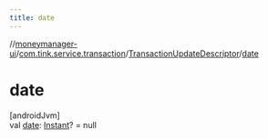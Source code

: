 ```yaml
---
title: date
---
```

//[moneymanager-ui](../../../index.html)/[com.tink.service.transaction](../index.html)/[TransactionUpdateDescriptor](index.html)/[date](date.html)



# date



[androidJvm]\
val [date](date.html): [Instant](https://developer.android.com/reference/kotlin/java/time/Instant.html)? = null




